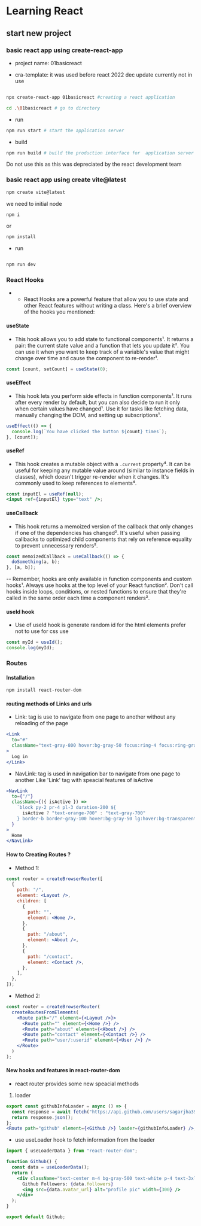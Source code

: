 # Learning React

## start new project

### basic react app using create-react-app

- project name: 01basicreact

- cra-template: it was used before react 2022 dec update currently not in use

```bash

npx create-react-app 01basicreact #creating a react application

```

```bash
cd .\01basicreact # go to directory
```

- run

```bash
npm run start # start the application server
```

- build

```bash
npm run build # build the production interface for  application server
```

Do not use this as this was depreciated by the react development team

### basic react app using create vite@latest

```bash
npm create vite@latest
```

we need to initial node

```bash
npm i
```

or

```bash
npm install
```

- run

```bash

npm run dev
```

### React Hooks

- - React Hooks are a powerful feature that allow you to use state and other React features without writing a class. Here's a brief overview of the hooks you mentioned:

#### useState

- This hook allows you to add state to functional components¹. It returns a pair: the current state value and a function that lets you update it². You can use it when you want to keep track of a variable's value that might change over time and cause the component to re-render¹.

```jsx
const [count, setCount] = useState(0);
```

#### useEffect

- This hook lets you perform side effects in function components¹. It runs after every render by default, but you can also decide to run it only when certain values have changed¹. Use it for tasks like fetching data, manually changing the DOM, and setting up subscriptions¹.

```jsx
useEffect(() => {
  console.log(`You have clicked the button ${count} times`);
}, [count]);
```

#### useRef

- This hook creates a mutable object with a `.current` property⁴. It can be useful for keeping any mutable value around (similar to instance fields in classes), which doesn't trigger re-render when it changes. It's commonly used to keep references to elements⁴.

```jsx
const inputEl = useRef(null);
<input ref={inputEl} type="text" />;
```

#### useCallback

- This hook returns a memoized version of the callback that only changes if one of the dependencies has changed². It's useful when passing callbacks to optimized child components that rely on reference equality to prevent unnecessary renders².

```jsx
const memoizedCallback = useCallback(() => {
  doSomething(a, b);
}, [a, b]);
```

-- Remember, hooks are only available in function components and custom hooks¹. Always use hooks at the top level of your React function². Don't call hooks inside loops, conditions, or nested functions to ensure that they're called in the same order each time a component renders².

#### useId hook

- Use of useId hook is generate random id for the html elements prefer not to use for css use

```jsx
const myId = useId();
console.log(myId);
```

### Routes

#### Installation

```bash
npm install react-router-dom
```

#### routing methods of Links and urls

- Link: tag is use to navigate from one page to another without any reloading of the page

```jsx
<Link
  to="#"
  className="text-gray-800 hover:bg-gray-50 focus:ring-4 focus:ring-gray-300 font-medium rounded-lg text-sm px-4 lg:px-5 py-2 lg:py-2.5 mr-2 focus:outline-none"
>
  Log in
</Link>
```

- NavLink: tag is used in navigation bar to navigate from one page to another Like 'Link' tag with speacial features of isActive

```jsx
<NavLink
  to={"/"}
  className={({ isActive }) =>
    `block py-2 pr-4 pl-3 duration-200 ${
      isActive ? "text-orange-700" : "text-gray-700"
    } border-b border-gray-100 hover:bg-gray-50 lg:hover:bg-transparent lg:border-0 hover:text-orange-700 lg:p-0 `
  }
>
  Home
</NavLink>
```

#### How to Creating Routes ?

- Method 1:

```jsx
const router = createBrowserRouter([
  {
    path: "/",
    element: <Layout />,
    children: [
      {
        path: "",
        element: <Home />,
      },
      {
        path: "/about",
        element: <About />,
      },
      {
        path: "/contact",
        element: <Contact />,
      },
    ],
  },
]);
```

- Method 2:

```jsx
const router = createBrowserRouter(
  createRoutesFromElements(
    <Route path="/" element={<Layout />}>
      <Route path="" element={<Home />} />
      <Route path="about" element={<About />} />
      <Route path="contact" element={<Contact />} />
      <Route path="user/:userid" element={<User />} />
    </Route>
  )
);
```
#### New hooks and features in react-router-dom
- react router provides some new speacial methods

1. loader

```jsx
export const githubInfoLoader = async () => {
  const response = await fetch("https://api.github.com/users/sagarjha392");
  return response.json();
};
<Route path="github" element={<Github />} loader={githubInfoLoader} />;
```

- use useLoader hook to fetch information from the loader

```jsx
import { useLoaderData } from "react-router-dom";

function Github() {
  const data = useLoaderData();
  return (
    <div className="text-center m-4 bg-gray-500 text-white p-4 text-3xl">
      Github Followers: {data.followers}
      <img src={data.avatar_url} alt="profile pic" width={300} />
    </div>
  );
}

export default Github;
```

